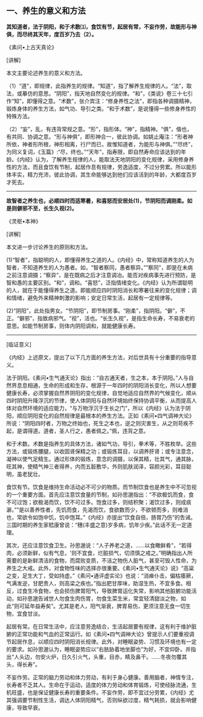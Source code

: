 ## 一、养生的意义和方法

**其知道者，法于阴阳，和于术数⑴，食饮有节，起居有常，不妄作劳，故能形与神俱，而尽终其天年，度百岁乃去（2）。**

​《素问•上古天真论》

[讲解]

本文主要论述养生的意义和方法。

（1）“道”，即规律，此指养生的规律。“知道”，指了解养生规律的人。“法”，取法，或摹仿的意思。“阴阳”，指天地自然变化的规律。“和”，《类说》卷三十七引作“知”，即懂得之意。“术数”，张介宾注：“修身养性之法”，即指各种调摄精神，锻炼身体的养生方法，如气功、导引之类。“和于术数”，是说懂得一些修身养性的特殊方法。

（2）“妄”，乱，有违背常规之意。“形”，指形体。“神”，指精神。“俱”，偕也，有共同、协调之意。“形与神俱”，即形神合一，彼此协调。如姚止庵注：“形者神所依，神者形所根，神形相离，行尸而已，故惟知道者，为能形与神俱。”“尽终”，为同义复词，《玉篇》:“尽，终也。”“天年”，指寿限，即自然寿命应该达到的年龄。《内经》认为，了解养生规律的人，能取法天地阴阳的变化规律，采用修身养性的方法，而且食饮有节制，起居作息有规律，劳逸适度，不过分劳累。所以能形体丰实，精力充沛，彼此协调，其生命能够达到他们应该活到的年龄，大都度百岁才死去。

* * *

**故智者之养生也，必顺四时而适寒暑，和喜怒而安居处(1)，节阴阳而调刚柔。如是则僻邪不至，长生久视(2)。**

​《灵枢•本神》

[讲解]

本文进一步讨论养生的原则和方法。

(1)“智者”，指聪明的人，即懂得养生之道的人。《内经》中，常称知道养生的人为智者，不知道养生的人为愚者。如，“智者察同，愚者察异。”“察同”，即是在未病之前注意调摄；“察异”，是在既病之后才注意调冶。能否对疾病事先进行预防，是智和愚的主要区别。“和”，调和。“喜怒”，泛指情绪变化。《内经》认为所谓聪明的人，就在于能懂得养生之道。即能顺应四时阴阳消长和寒暑往来的变化规律；调和情绪，避免外来精神刺激的影响；安定日常生活，起居有一定规律等。

(2)“阴阳”，此处指男女。“节阴阳”，即节制房事。“刚柔”，指阴阳。“僻”，不正。“僻邪”，指致病邪气。“视”，活也。“长生久视”，是指生命长寿，不易衰老的意思。如能节制房事，则体内阴阳调和，就能健康长寿。

* * *

[临证意义]

《内经》上述原文，提出了以下几方面的养生方法，对后世具有十分重要的指导意义。

法于阴阳。《素问•生气通天论》指出：“自古通天者，生之本，本于阴阳。”人与自然界息息相通，生命的形成和生存，根源于一年四时的阴阳消长变化，所以人想要健康长寿，必须掌握自然界阴阳的变化规律，自觉地适应自然界的气候变化，顺从四时阴阳升降浮沉的节律，使人体阴阳与自然环境始终保持协调平衡，从而提高人体对自然环境的适应能力，“与万物浮沉于生长之门”，所以《内经》认为法于阴阳，顺应阴阳变化的自然规律是最根本的养生方法。正如《素问•四气调神大论》所说：“阴阳四时者，万物之终始也，死生之本也，逆之则灾害生，从之则苛疾不起，是谓得道。道者，圣人行之，愚者佩之。”佩，违背之意。

和于术数。术数是指养生的具体方法，诸如气功，导引，拳术等，不胜枚举。这些方法，或锻炼腰腿，以收固肾保精之功；或锻炼耳目，以调养肝肾；或专注意念，凝神以使气足精生。通过形体的锻炼，意念的调摄，以保其精，壮其气，通其脉，旺其神，使精气神三者得养，内而五脏敷华，外则肌肤润泽，容颜光彩，耳目聪明，虽老犹壮。

食饮有节。饮食是维持生命活动必不可少的物质。而节制饮食也是养生中不可忽视的一个重要方面。首先应注意饮食量的节制，如孙思邈指出：“不欲极饥而食，食不可过饱；欲极渴而饮，饮不可过多。饱食过多，则结积聚；渴饮过多，则成痰澼。”“是以善养性者，先饥而食，先渴而饮，食欲数而少，不欲顿而多，则难消也，常欲令如饱中饥，饥中饱耳。”《内经》亦提出“饮食自倍，肠胃乃伤”的吿诫。三国时期的养生家嵇康曾说：“穗(丰盛之意)岁多病，饥年少疾。”此话不无一定道理。

其次，还应注意饮食卫生。孙思邈说：“人子养老之道，……以食瞰鲜肴”，“若得肉，必须新鲜，似有气息，'则不宜食，烂脏损气，切须慎之戒之。”明确指出人所需要的是新鲜清洁的食物，而腐败变质，不洁之物伤人脏气，甚至可毁人性命，为养生之大戒。此外，对食物性味的选择亦很重要。《素问•生气通天论》说》“高粱之变，足生大丁，受如持虚。”《素问•通评虚实论》也说：“消瘅仆击，偏枯痿厥，气满发逆，甘肥贵人，则高梁之疾也。”指出肥甘厚味，助湿生热，不宜多食。相反，过食生冷食物，也会损伤脾胃阳气，导致脾胃运化失常，影响其他脏腑功能活动，如孙思邈告诫世人勿食生肉伤胃，勿食生菜生米，常宜轻清甜淡之物，如此“则可延年益寿矣”。尤其是老人，阳气渐衰，脾胃易伤，更须注意无食一切生物，宜食甘淡。

起居有常。在日常生活中，应注意劳逸结合，生活起居要有规律，这有利于维护脏腑的正常功能和气血的正常运行。如《素问•四气调神大论》曾提示人们要重视调节起居作息，以顺应四时阴阳消长规律。此外，对睡眠姿势、习惯及环境也有一定的要求。如孙思邈认为，睡眠姿势应以“右胠胁着地坐脚也”为好，不宜仰卧。并指出“人头边，勿安火炉，日久引火气，头重，目赤，睛及鼻干。……冬夜勿覆其头，得长寿”。

不妄作劳。正常的脑力劳动和体力劳动，有利于身心健康。善用脑者，神情专注，长寿者不乏其人。生命在于运动，适度的体力劳动和体育锻炼，可使经脉流通，生机旺盛，也是保证健康长寿的重要条件。不妄作劳，即不宜过分劳累，《内经》尤其强调要节制性生活，调达人体阴阳精气，否则纵欲过度，精气耗损，就会影响健康，导致早衰。

